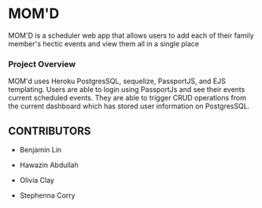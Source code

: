 # MOM'D

MOM'D is a scheduler web app that allows users to add each of their family member's hectic events and view them all in a single place


### Project Overview 

MOM'd uses Heroku PostgresSQL, sequelize, PassportJS, and EJS templating.
Users are able to login using PassportJs and see their events current scheduled events. 
They are able to trigger CRUD operations from the current dashboard which has stored user information on PostgresSQL.

## CONTRIBUTORS

* Benjamin Lin

* Hawazin Abdullah

* Olivia Clay

* Stephenna Corry

